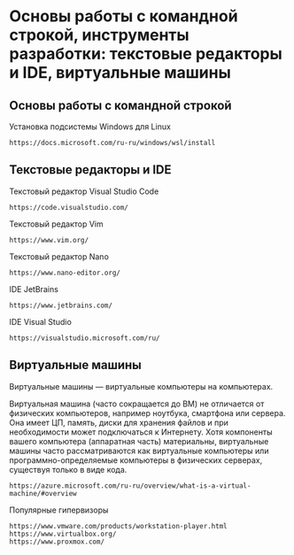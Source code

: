 # Основы работы с командной строкой, инструменты разработки: текстовые редакторы и IDE, виртуальные машины

## Основы работы с командной строкой

Установка подсистемы Windows для Linux

    https://docs.microsoft.com/ru-ru/windows/wsl/install

## Текстовые редакторы и IDE

Текстовый редактор Visual Studio Code

    https://code.visualstudio.com/

Текстовый редактор Vim

    https://www.vim.org/

Текстовый редактор Nano

    https://www.nano-editor.org/

IDE JetBrains

    https://www.jetbrains.com/

IDE Visual Studio

    https://visualstudio.microsoft.com/ru/

## Виртуальные машины

Виртуальные машины — виртуальные компьютеры на компьютерах.

Виртуальная машина (часто сокращается до ВМ) не отличается от физических
компьютеров, например ноутбука, смартфона или сервера. Она имеет ЦП, память,
диски для хранения файлов и при необходимости может подключаться к Интернету.
Хотя компоненты вашего компьютера (аппаратная часть) материальны, виртуальные
машины часто рассматриваются как виртуальные компьютеры или
программно-определяемые компьютеры в физических серверах, существуя только
в виде кода.

    https://azure.microsoft.com/ru-ru/overview/what-is-a-virtual-machine/#overview

Популярные гипервизоры

    https://www.vmware.com/products/workstation-player.html
    https://www.virtualbox.org/
    https://www.proxmox.com/
